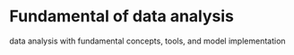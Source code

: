 # Fundamental of data analysis
data analysis with fundamental concepts, tools, and model implementation
